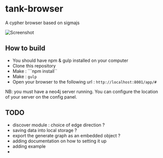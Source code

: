 # tank-browser

A cypher browser based on sigmajs

![Screenshot](http://www.bsimard.com/image?name=/Application/tank/screenshot.png)


## How to build

 * You should have npm & gulp installed on your computer
 * Clone this repository
 * Make : ```npm install``
 * Make : ```gulp```
 * Open your browser to the following url  : ```http://localhost:8001/app/#```
 
NB: you must have a neo4j server running. You can configure the location of your server on the config panel.

## TODO 

 * discover module : choice of edge direction ?
 * saving data into local storage ?
 * export the generate graph as an embedded object ?
 * adding documentation on how to setting it up
 * adding example
 *
